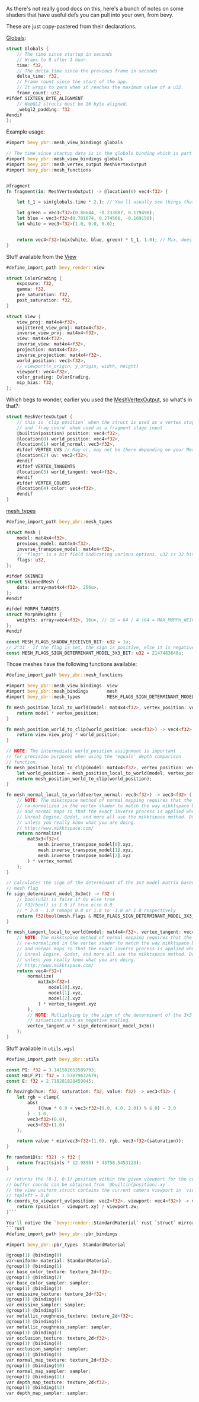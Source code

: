 As there's not really good docs on this, here's a bunch of notes on some shaders that have useful defs you can pull into your own, from bevy.

These are just copy-pastered from their declarations.

[Globals](https://github.com/bevyengine/bevy/blob/main/crates/bevy_render/src/globals.wgsl):

```rust
struct Globals {
    // The time since startup in seconds
    // Wraps to 0 after 1 hour.
    time: f32,
    // The delta time since the previous frame in seconds
    delta_time: f32,
    // Frame count since the start of the app.
    // It wraps to zero when it reaches the maximum value of a u32.
    frame_count: u32,
#ifdef SIXTEEN_BYTE_ALIGNMENT
    // WebGL2 structs must be 16 byte aligned.
    _webgl2_padding: f32
#endif
};
```

Example usage:

```rust
#import bevy_pbr::mesh_view_bindings globals

// The time since startup data is in the globals binding which is part of the mesh_view_bindings import
#import bevy_pbr::mesh_view_bindings globals
#import bevy_pbr::mesh_vertex_output MeshVertexOutput
#import bevy_pbr::mesh_functions


@fragment
fn fragment(in: MeshVertexOutput) -> @location(0) vec4<f32> {

    let t_1 = sin(globals.time * 2.); // You'll usually see things that count up monotonically clamped with a sin/tan/cos etc function.

    let green = vec3<f32>(0.86644, -0.233887, 0.179498);
    let blue = vec3<f32>(0.701674, 0.274566, -0.169156);
    let white = vec3<f32>(1.0, 0.0, 0.0);


    return vec4<f32>(mix(white, blue, green) * t_1, 1.0); // Mix, does what you think, you can put a vecN in and get a vecN out.
}

```

Stuff available from the [View]()

```rust
#define_import_path bevy_render::view

struct ColorGrading {
    exposure: f32,
    gamma: f32,
    pre_saturation: f32,
    post_saturation: f32,
}

struct View {
    view_proj: mat4x4<f32>,
    unjittered_view_proj: mat4x4<f32>,
    inverse_view_proj: mat4x4<f32>,
    view: mat4x4<f32>,
    inverse_view: mat4x4<f32>,
    projection: mat4x4<f32>,
    inverse_projection: mat4x4<f32>,
    world_position: vec3<f32>,
    // viewport(x_origin, y_origin, width, height)
    viewport: vec4<f32>,
    color_grading: ColorGrading,
    mip_bias: f32,
};
```

Which begs to wonder, earlier you used the [MeshVertexOutput](), so what's in that?:

```rust
struct MeshVertexOutput {
    // this is `clip position` when the struct is used as a vertex stage output
    // and `frag coord` when used as a fragment stage input
    @builtin(position) position: vec4<f32>,
    @location(0) world_position: vec4<f32>,
    @location(1) world_normal: vec3<f32>,
    #ifdef VERTEX_UVS // May or, may not be there depending on your Mesh.
    @location(2) uv: vec2<f32>,
    #endif
    #ifdef VERTEX_TANGENTS
    @location(3) world_tangent: vec4<f32>,
    #endif
    #ifdef VERTEX_COLORS
    @location(4) color: vec4<f32>,
    #endif
}
```

[mesh_types](https://github.com/bevyengine/bevy/blob/94291cf5699cc1b9e639c23d664d40abf5bb1560/crates/bevy_pbr/src/render/mesh_types.wgsl)

```rust
#define_import_path bevy_pbr::mesh_types

struct Mesh {
    model: mat4x4<f32>,
    previous_model: mat4x4<f32>,
    inverse_transpose_model: mat4x4<f32>,
    // 'flags' is a bit field indicating various options. u32 is 32 bits so we have up to 32 options.
    flags: u32,
};

#ifdef SKINNED
struct SkinnedMesh {
    data: array<mat4x4<f32>, 256u>,
};
#endif

#ifdef MORPH_TARGETS
struct MorphWeights {
    weights: array<vec4<f32>, 16u>, // 16 = 64 / 4 (64 = MAX_MORPH_WEIGHTS)
};
#endif

const MESH_FLAGS_SHADOW_RECEIVER_BIT: u32 = 1u;
// 2^31 - if the flag is set, the sign is positive, else it is negative
const MESH_FLAGS_SIGN_DETERMINANT_MODEL_3X3_BIT: u32 = 2147483648u;
```

Those meshes have the following functions available:

```rust
#define_import_path bevy_pbr::mesh_functions

#import bevy_pbr::mesh_view_bindings  view
#import bevy_pbr::mesh_bindings       mesh
#import bevy_pbr::mesh_types          MESH_FLAGS_SIGN_DETERMINANT_MODEL_3X3_BIT

fn mesh_position_local_to_world(model: mat4x4<f32>, vertex_position: vec4<f32>) -> vec4<f32> {
    return model * vertex_position;
}

fn mesh_position_world_to_clip(world_position: vec4<f32>) -> vec4<f32> {
    return view.view_proj * world_position;
}

// NOTE: The intermediate world_position assignment is important
// for precision purposes when using the 'equals' depth comparison
// function.
fn mesh_position_local_to_clip(model: mat4x4<f32>, vertex_position: vec4<f32>) -> vec4<f32> {
    let world_position = mesh_position_local_to_world(model, vertex_position);
    return mesh_position_world_to_clip(world_position);
}

fn mesh_normal_local_to_world(vertex_normal: vec3<f32>) -> vec3<f32> {
    // NOTE: The mikktspace method of normal mapping requires that the world normal is
    // re-normalized in the vertex shader to match the way mikktspace bakes vertex tangents
    // and normal maps so that the exact inverse process is applied when shading. Blender, Unity,
    // Unreal Engine, Godot, and more all use the mikktspace method. Do not change this code
    // unless you really know what you are doing.
    // http://www.mikktspace.com/
    return normalize(
        mat3x3<f32>(
            mesh.inverse_transpose_model[0].xyz,
            mesh.inverse_transpose_model[1].xyz,
            mesh.inverse_transpose_model[2].xyz
        ) * vertex_normal
    );
}

// Calculates the sign of the determinant of the 3x3 model matrix based on a
// mesh flag
fn sign_determinant_model_3x3m() -> f32 {
    // bool(u32) is false if 0u else true
    // f32(bool) is 1.0 if true else 0.0
    // * 2.0 - 1.0 remaps 0.0 or 1.0 to -1.0 or 1.0 respectively
    return f32(bool(mesh.flags & MESH_FLAGS_SIGN_DETERMINANT_MODEL_3X3_BIT)) * 2.0 - 1.0;
}

fn mesh_tangent_local_to_world(model: mat4x4<f32>, vertex_tangent: vec4<f32>) -> vec4<f32> {
    // NOTE: The mikktspace method of normal mapping requires that the world tangent is
    // re-normalized in the vertex shader to match the way mikktspace bakes vertex tangents
    // and normal maps so that the exact inverse process is applied when shading. Blender, Unity,
    // Unreal Engine, Godot, and more all use the mikktspace method. Do not change this code
    // unless you really know what you are doing.
    // http://www.mikktspace.com/
    return vec4<f32>(
        normalize(
            mat3x3<f32>(
                model[0].xyz,
                model[1].xyz,
                model[2].xyz
            ) * vertex_tangent.xyz
        ),
        // NOTE: Multiplying by the sign of the determinant of the 3x3 model matrix accounts for
        // situations such as negative scaling.
        vertex_tangent.w * sign_determinant_model_3x3m()
    );
}
```

Stuff available in `utils.wgsl`

````rust
#define_import_path bevy_pbr::utils

const PI: f32 = 3.141592653589793;
const HALF_PI: f32 = 1.57079632679;
const E: f32 = 2.718281828459045;

fn hsv2rgb(hue: f32, saturation: f32, value: f32) -> vec3<f32> {
    let rgb = clamp(
        abs(
            ((hue * 6.0 + vec3<f32>(0.0, 4.0, 2.0)) % 6.0) - 3.0
        ) - 1.0,
        vec3<f32>(0.0),
        vec3<f32>(1.0)
    );

    return value * mix(vec3<f32>(1.0), rgb, vec3<f32>(saturation));
}

fn random1D(s: f32) -> f32 {
    return fract(sin(s * 12.9898) * 43758.5453123);
}

// returns the (0-1, 0-1) position within the given viewport for the current buffer coords .
// buffer coords can be obtained from `@builtin(position).xy`.
// the view uniform struct contains the current camera viewport in `view.viewport`.
// topleft = 0,0
fn coords_to_viewport_uv(position: vec2<f32>, viewport: vec4<f32>) -> vec2<f32> {
    return (position - viewport.xy) / viewport.zw;
}```

You'll notive the `bevy::render::StandardMaterial` rust `struct` mirrors this definition in wgsl-land
```rust
#define_import_path bevy_pbr::pbr_bindings

#import bevy_pbr::pbr_types  StandardMaterial

@group(1) @binding(0)
var<uniform> material: StandardMaterial;
@group(1) @binding(1)
var base_color_texture: texture_2d<f32>;
@group(1) @binding(2)
var base_color_sampler: sampler;
@group(1) @binding(3)
var emissive_texture: texture_2d<f32>;
@group(1) @binding(4)
var emissive_sampler: sampler;
@group(1) @binding(5)
var metallic_roughness_texture: texture_2d<f32>;
@group(1) @binding(6)
var metallic_roughness_sampler: sampler;
@group(1) @binding(7)
var occlusion_texture: texture_2d<f32>;
@group(1) @binding(8)
var occlusion_sampler: sampler;
@group(1) @binding(9)
var normal_map_texture: texture_2d<f32>;
@group(1) @binding(10)
var normal_map_sampler: sampler;
@group(1) @binding(11)
var depth_map_texture: texture_2d<f32>;
@group(1) @binding(12)
var depth_map_sampler: sampler;
````
